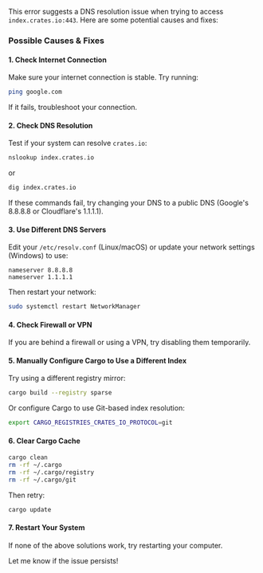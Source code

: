 This error suggests a DNS resolution issue when trying to access `index.crates.io:443`. Here are some potential causes and fixes:  

### **Possible Causes & Fixes**  

#### **1. Check Internet Connection**  
Make sure your internet connection is stable. Try running:  
```sh
ping google.com
```
If it fails, troubleshoot your connection.  

#### **2. Check DNS Resolution**  
Test if your system can resolve `crates.io`:  
```sh
nslookup index.crates.io
```
or  
```sh
dig index.crates.io
```
If these commands fail, try changing your DNS to a public DNS (Google's 8.8.8.8 or Cloudflare's 1.1.1.1).  

#### **3. Use Different DNS Servers**  
Edit your `/etc/resolv.conf` (Linux/macOS) or update your network settings (Windows) to use:  
```
nameserver 8.8.8.8
nameserver 1.1.1.1
```
Then restart your network:  
```sh
sudo systemctl restart NetworkManager
```

#### **4. Check Firewall or VPN**  
If you are behind a firewall or using a VPN, try disabling them temporarily.  

#### **5. Manually Configure Cargo to Use a Different Index**  
Try using a different registry mirror:  
```sh
cargo build --registry sparse
```
Or configure Cargo to use Git-based index resolution:  
```sh
export CARGO_REGISTRIES_CRATES_IO_PROTOCOL=git
```

#### **6. Clear Cargo Cache**  
```sh
cargo clean
rm -rf ~/.cargo
rm -rf ~/.cargo/registry
rm -rf ~/.cargo/git
```
Then retry:  
```sh
cargo update
```

#### **7. Restart Your System**  
If none of the above solutions work, try restarting your computer.  

Let me know if the issue persists!

